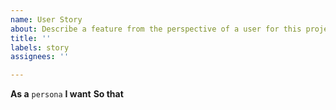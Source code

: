 ```yaml
---
name: User Story
about: Describe a feature from the perspective of a user for this project to implement
title: ''
labels: story
assignees: ''

---
```


**As a** `persona`
**I want** <!-- description of the feature/functionality at a high level from the persona's perspective -->
**So that** <!-- description of the value the feature/functionality provides to the persona -->

<!-- 
EXAMPLE:

**As a** Windows system administrator
**I want** to have a template PowerShell script with a coherent schema to manage a single resource idempotently
**So that** I can leverage my existing PowerShell scripting skills and Windows administration knowledge to ensure desired state on my environment

-->
